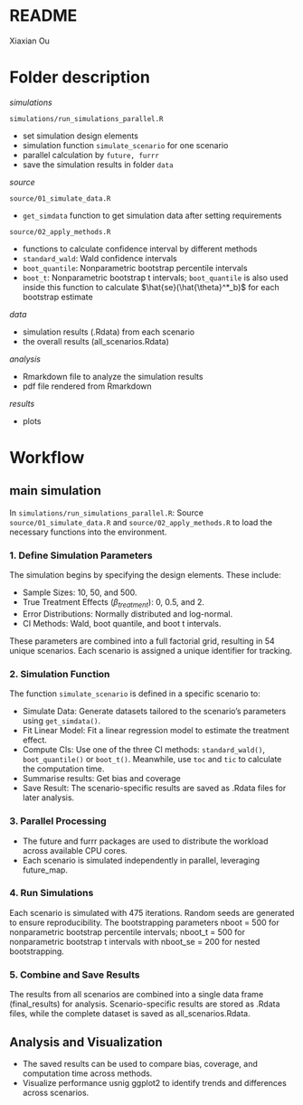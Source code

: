 README
================
Xiaxian Ou

# Folder description

*simulations*

`simulations/run_simulations_parallel.R`

- set simulation design elements
- simulation function `simulate_scenario` for one scenario
- parallel calculation by `future, furrr`
- save the simulation results in folder `data`

*source*

`source/01_simulate_data.R`

- `get_simdata` function to get simulation data after setting
  requirements

`source/02_apply_methods.R`

- functions to calculate confidence interval by different methods
- `standard_wald`: Wald confidence intervals
- `boot_quantile`: Nonparametric bootstrap percentile intervals
- `boot_t`: Nonparametric bootstrap t intervals; `boot_quantile` is also
  used inside this function to calculate $\hat{se}(\hat{\theta}^*_b)$
  for each bootstrap estimate

*data*

- simulation results (.Rdata) from each scenario
- the overall results (all_scenarios.Rdata)

*analysis*

- Rmarkdown file to analyze the simulation results
- pdf file rendered from Rmarkdown

*results*

- plots

# Workflow

## main simulation

In `simulations/run_simulations_parallel.R`: Source
`source/01_simulate_data.R` and `source/02_apply_methods.R` to load the
necessary functions into the environment.

### 1. Define Simulation Parameters

The simulation begins by specifying the design elements. These include:

- Sample Sizes: 10, 50, and 500.
- True Treatment Effects ($\beta_{treatment}$): 0, 0.5, and 2.
- Error Distributions: Normally distributed and log-normal.
- CI Methods: Wald, boot quantile, and boot t intervals.

These parameters are combined into a full factorial grid, resulting in
54 unique scenarios. Each scenario is assigned a unique identifier for
tracking.

### 2. Simulation Function

The function `simulate_scenario` is defined in a specific scenario to:

- Simulate Data: Generate datasets tailored to the scenario’s parameters
  using `get_simdata()`.
- Fit Linear Model: Fit a linear regression model to estimate the
  treatment effect.
- Compute CIs: Use one of the three CI methods: `standard_wald()`,
  `boot_quantile()` or `boot_t()`. Meanwhile, use `toc` and `tic` to
  calculate the computation time.
- Summarise results: Get bias and coverage
- Save Result: The scenario-specific results are saved as .Rdata files
  for later analysis.

### 3. Parallel Processing

- The future and furrr packages are used to distribute the workload
  across available CPU cores.
- Each scenario is simulated independently in parallel, leveraging
  future_map.

### 4. Run Simulations

Each scenario is simulated with 475 iterations. Random seeds are
generated to ensure reproducibility. The bootstrapping parameters nboot
= 500 for nonparametric bootstrap percentile intervals; nboot_t = 500
for nonparametric bootstrap t intervals with nboot_se = 200 for nested
bootstrapping.

### 5. Combine and Save Results

The results from all scenarios are combined into a single data frame
(final_results) for analysis. Scenario-specific results are stored as
.Rdata files, while the complete dataset is saved as
all_scenarios.Rdata.

## Analysis and Visualization

- The saved results can be used to compare bias, coverage, and
  computation time across methods.
- Visualize performance usnig ggplot2 to identify trends and differences
  across scenarios.
